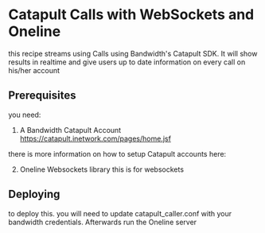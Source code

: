 Catapult Calls with WebSockets and Oneline
=======================================================================

this recipe streams using Calls using Bandwidth's Catapult
SDK. It will show results in realtime and give users up to date
information on every call on his/her account


Prerequisites
--------------------------------------------------

you need:

  1. A Bandwidth Catapult Account
     https://catapult.inetwork.com/pages/home.jsf 

  there is more information on how to setup Catapult accounts here:
  

  2. Oneline Websockets library
  this is for websockets

Deploying
--------------------------------------------------

to deploy this. you will need to update catapult_caller.conf
with your bandwidth credentials. Afterwards run the Oneline server
